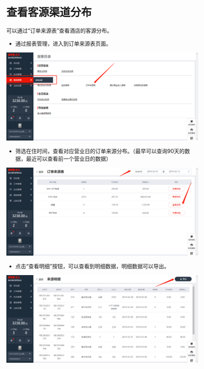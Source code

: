 # 查看客源渠道分布

可以通过“订单来源表”查看酒店的客源分布。

* 通过报表管理，进入到订单来源表页面。

![](../../../.gitbook/assets/image%20%28474%29.png)

* 筛选在住时间，查看对应营业日的订单来源分布。（最早可以查询90天的数据，最近可以查看前一个营业日的数据）

![](../../../.gitbook/assets/image%20%28764%29.png)

* 点击“查看明细”按钮，可以查看到明细数据，明细数据可以导出。

![](../../../.gitbook/assets/image%20%28351%29.png)

